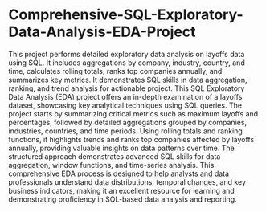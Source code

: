 # Comprehensive-SQL-Exploratory-Data-Analysis-EDA-Project
This project performs detailed exploratory data analysis on layoffs data using SQL. It includes aggregations by company, industry, country, and time, calculates rolling totals, ranks top companies annually, and summarizes key metrics. It demonstrates SQL skills in data aggregation, ranking, and trend analysis for actionable project.
This SQL Exploratory Data Analysis (EDA) project offers an in-depth examination of a layoffs dataset, showcasing key analytical techniques using SQL queries. 
The project starts by summarizing critical metrics such as maximum layoffs and percentages, followed by detailed aggregations grouped by companies, industries, countries, and time periods. Using rolling totals and ranking functions, it highlights trends and ranks top companies affected by layoffs annually, providing valuable insights on data patterns over time.
The structured approach demonstrates advanced SQL skills for data aggregation, window functions, and time-series analysis. 
This comprehensive EDA process is designed to help analysts and data professionals understand data distributions, temporal changes, and key business indicators, making it an excellent resource for learning and demonstrating proficiency in SQL-based data analysis and reporting.
